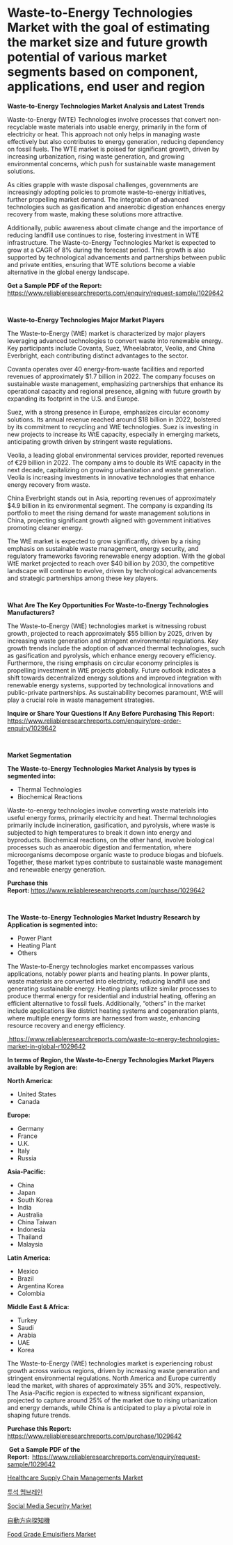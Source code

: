 <p><h1>Waste-to-Energy Technologies Market with the goal of estimating the market size and future growth potential of various market segments based on component, applications, end user and region</h1></p><p><strong>Waste-to-Energy Technologies Market Analysis and Latest Trends</strong></p>
<p><p>Waste-to-Energy (WTE) Technologies involve processes that convert non-recyclable waste materials into usable energy, primarily in the form of electricity or heat. This approach not only helps in managing waste effectively but also contributes to energy generation, reducing dependency on fossil fuels. The WTE market is poised for significant growth, driven by increasing urbanization, rising waste generation, and growing environmental concerns, which push for sustainable waste management solutions.</p><p>As cities grapple with waste disposal challenges, governments are increasingly adopting policies to promote waste-to-energy initiatives, further propelling market demand. The integration of advanced technologies such as gasification and anaerobic digestion enhances energy recovery from waste, making these solutions more attractive. </p><p>Additionally, public awareness about climate change and the importance of reducing landfill use continues to rise, fostering investment in WTE infrastructure. The Waste-to-Energy Technologies Market is expected to grow at a CAGR of 8% during the forecast period. This growth is also supported by technological advancements and partnerships between public and private entities, ensuring that WTE solutions become a viable alternative in the global energy landscape.</p></p>
<p><strong>Get a Sample PDF of the Report:&nbsp;</strong> <a href="https://www.reliableresearchreports.com/enquiry/request-sample/1029642">https://www.reliableresearchreports.com/enquiry/request-sample/1029642</a></p>
<p>&nbsp;</p>
<p><strong>Waste-to-Energy Technologies Major Market Players</strong></p>
<p><p>The Waste-to-Energy (WtE) market is characterized by major players leveraging advanced technologies to convert waste into renewable energy. Key participants include Covanta, Suez, Wheelabrator, Veolia, and China Everbright, each contributing distinct advantages to the sector.</p><p>Covanta operates over 40 energy-from-waste facilities and reported revenues of approximately $1.7 billion in 2022. The company focuses on sustainable waste management, emphasizing partnerships that enhance its operational capacity and regional presence, aligning with future growth by expanding its footprint in the U.S. and Europe.</p><p>Suez, with a strong presence in Europe, emphasizes circular economy solutions. Its annual revenue reached around $18 billion in 2022, bolstered by its commitment to recycling and WtE technologies. Suez is investing in new projects to increase its WtE capacity, especially in emerging markets, anticipating growth driven by stringent waste regulations.</p><p>Veolia, a leading global environmental services provider, reported revenues of €29 billion in 2022. The company aims to double its WtE capacity in the next decade, capitalizing on growing urbanization and waste generation. Veolia is increasing investments in innovative technologies that enhance energy recovery from waste.</p><p>China Everbright stands out in Asia, reporting revenues of approximately $4.9 billion in its environmental segment. The company is expanding its portfolio to meet the rising demand for waste management solutions in China, projecting significant growth aligned with government initiatives promoting cleaner energy.</p><p>The WtE market is expected to grow significantly, driven by a rising emphasis on sustainable waste management, energy security, and regulatory frameworks favoring renewable energy adoption. With the global WtE market projected to reach over $40 billion by 2030, the competitive landscape will continue to evolve, driven by technological advancements and strategic partnerships among these key players.</p></p>
<p>&nbsp;</p>
<p><strong>What Are The Key Opportunities For Waste-to-Energy Technologies Manufacturers?</strong></p>
<p><p>The Waste-to-Energy (WtE) technologies market is witnessing robust growth, projected to reach approximately $55 billion by 2025, driven by increasing waste generation and stringent environmental regulations. Key growth trends include the adoption of advanced thermal technologies, such as gasification and pyrolysis, which enhance energy recovery efficiency. Furthermore, the rising emphasis on circular economy principles is propelling investment in WtE projects globally. Future outlook indicates a shift towards decentralized energy solutions and improved integration with renewable energy systems, supported by technological innovations and public-private partnerships. As sustainability becomes paramount, WtE will play a crucial role in waste management strategies.</p></p>
<p><strong>Inquire or Share Your Questions If Any Before Purchasing This Report:</strong> <a href="https://www.reliableresearchreports.com/enquiry/pre-order-enquiry/1029642">https://www.reliableresearchreports.com/enquiry/pre-order-enquiry/1029642</a></p>
<p>&nbsp;</p>
<p><strong>Market Segmentation</strong></p>
<p><strong>The Waste-to-Energy Technologies Market Analysis by types is segmented into:</strong></p>
<p><ul><li>Thermal Technologies</li><li>Biochemical Reactions</li></ul></p>
<p><p>Waste-to-energy technologies involve converting waste materials into useful energy forms, primarily electricity and heat. Thermal technologies primarily include incineration, gasification, and pyrolysis, where waste is subjected to high temperatures to break it down into energy and byproducts. Biochemical reactions, on the other hand, involve biological processes such as anaerobic digestion and fermentation, where microorganisms decompose organic waste to produce biogas and biofuels. Together, these market types contribute to sustainable waste management and renewable energy generation.</p></p>
<p><strong>Purchase this Report:&nbsp;</strong><a href="https://www.reliableresearchreports.com/purchase/1029642">https://www.reliableresearchreports.com/purchase/1029642</a></p>
<p>&nbsp;</p>
<p><strong>The Waste-to-Energy Technologies Market Industry Research by Application is segmented into:</strong></p>
<p><ul><li>Power Plant</li><li>Heating Plant</li><li>Others</li></ul></p>
<p><p>The Waste-to-Energy technologies market encompasses various applications, notably power plants and heating plants. In power plants, waste materials are converted into electricity, reducing landfill use and generating sustainable energy. Heating plants utilize similar processes to produce thermal energy for residential and industrial heating, offering an efficient alternative to fossil fuels. Additionally, “others” in the market include applications like district heating systems and cogeneration plants, where multiple energy forms are harnessed from waste, enhancing resource recovery and energy efficiency.</p></p>
<p><a href="https://www.reliableresearchreports.com/waste-to-energy-technologies-market-in-global-r1029642">&nbsp;https://www.reliableresearchreports.com/waste-to-energy-technologies-market-in-global-r1029642</a></p>
<p><strong>In terms of Region, the Waste-to-Energy Technologies Market Players available by Region are:</strong></p>
<p>
    <p> <strong> North America: </strong>
        <ul>
            <li>United States</li>
            <li>Canada</li>
        </ul>
        </p> 
    <p> <strong> Europe: </strong>
        <ul>
            <li>Germany</li>
            <li>France</li>
            <li>U.K.</li>
            <li>Italy</li>
            <li>Russia</li>
        </ul>
        </p> 
    <p> <strong> Asia-Pacific: </strong>
        <ul>
            <li>China</li>
            <li>Japan</li>
            <li>South Korea</li>
            <li>India</li>
            <li>Australia</li>
            <li>China Taiwan</li>
            <li>Indonesia</li>
            <li>Thailand</li>
            <li>Malaysia</li>
        </ul>
        </p> 
    <p> <strong> Latin America: </strong>
        <ul>
            <li>Mexico</li>
            <li>Brazil</li>
            <li>Argentina Korea</li>
            <li>Colombia</li>
        </ul>
        </p> 
    <p> <strong> Middle East & Africa: </strong>
        <ul>
            <li>Turkey</li>
            <li>Saudi</li>
            <li>Arabia</li>
            <li>UAE</li>
            <li>Korea</li>
        </ul>
    </p>
    </p>
<p><p>The Waste-to-Energy (WtE) technologies market is experiencing robust growth across various regions, driven by increasing waste generation and stringent environmental regulations. North America and Europe currently lead the market, with shares of approximately 35% and 30%, respectively. The Asia-Pacific region is expected to witness significant expansion, projected to capture around 25% of the market due to rising urbanization and energy demands, while China is anticipated to play a pivotal role in shaping future trends.</p></p>
<p><strong>Purchase this Report: </strong><a href="https://www.reliableresearchreports.com/purchase/1029642">https://www.reliableresearchreports.com/purchase/1029642</a></p>
<p>&nbsp;<strong>Get a Sample PDF of the Report:&nbsp;&nbsp;</strong><a href="https://www.reliableresearchreports.com/enquiry/request-sample/1029642">https://www.reliableresearchreports.com/enquiry/request-sample/1029642</a></p>
<p><strong></strong></p>
<p><p><a href="https://medium.com/@dorothybrooks53/navigating-the-healthcare-supply-chain-managements-market-expert-analysis-and-market-forecast-for-5b99789819a5">Healthcare Supply Chain Managements Market</a></p><p><a href="https://medium.com/@darianswift1922_33282/%ED%88%AC%EC%84%9D%EB%A7%89-%EC%8B%9C%EC%9E%A5-%EA%B8%80%EB%A1%9C%EB%B2%8C-%EB%B0%8F-%EC%A7%80%EC%97%AD-%EB%B6%84%EC%84%9D-%EC%A7%80%EC%97%AD-%EA%B5%AD%EA%B0%80-%EC%88%98%EC%A4%80-%EB%B6%84%EC%84%9D-%EB%B0%8F-%EA%B2%BD%EC%9F%81-%ED%99%98%EA%B2%BD%EC%97%90-%EC%B4%88%EC%A0%90-7a799323fc56">투석 멤브레인</a></p><p><a href="https://www.linkedin.com/pulse/navigating-social-media-security-market-expert-analysis-forecast-qdv3e?trackingId=CH49BSkzR8SahfFoJF7k0A%3D%3D">Social Media Security Market</a></p><p><a href="https://medium.com/@maudward1907/%E8%87%AA%E5%8B%95%E6%96%B9%E5%90%91%E6%8E%A2%E7%9F%A5%E6%A9%9F%E5%B8%82%E5%A0%B4-%E5%9C%B0%E5%9F%9F%E3%81%A8%E5%9B%BD%E3%83%AC%E3%83%99%E3%83%AB%E3%81%AE%E5%88%86%E6%9E%90%E3%81%AB%E7%84%A6%E7%82%B9%E3%82%92%E5%BD%93%E3%81%A6%E3%81%9F%E3%82%B0%E3%83%AD%E3%83%BC%E3%83%90%E3%83%AB%E3%81%8A%E3%82%88%E3%81%B3%E5%9C%B0%E5%9F%9F%E7%9A%84%E5%88%86%E6%9E%90-%E7%AB%B6%E5%90%88%E7%92%B0%E5%A2%83-%E5%88%86%E6%9E%90%E3%81%A8%E4%BA%88%E6%B8%AC-2024%E5%B9%B4-2031%E5%B9%B4-ccfe187bc5fa">自動方向探知機</a></p><p><a href="https://issuu.com/reportprime-2/docs/food-grade-emulsifiers-market-size-_eb1213f4a04c8b">Food Grade Emulsifiers Market</a></p></p>